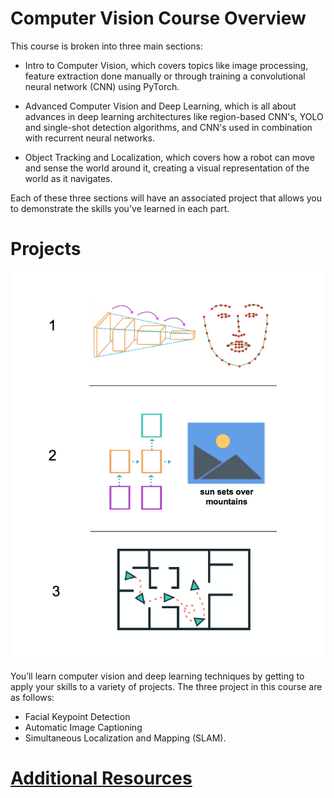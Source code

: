 # Computer Vision Course Overview
This course is broken into three main sections:

* Intro to Computer Vision, which covers topics like image processing, feature extraction done manually or through training a convolutional neural network (CNN) using PyTorch.

* Advanced Computer Vision and Deep Learning, which is all about advances in deep learning architectures like region-based CNN's, YOLO and single-shot detection algorithms, and CNN's used in combination with recurrent neural networks.

* Object Tracking and Localization, which covers how a robot can move and sense the world around it, creating a visual representation of the world as it navigates.

Each of these three sections will have an associated project that allows you to demonstrate the skills you've learned in each part.

# Projects

<img src="Visual Representations/Computer_Vision_Projects.png" align="center"/></p>

You’ll learn computer vision and deep learning techniques by getting to apply your skills to a variety of projects.
The three project in this course are as follows:

* Facial Keypoint Detection
* Automatic Image Captioning
* Simultaneous Localization and Mapping (SLAM).

# [Additional Resources](/Additional_Resources.md)
